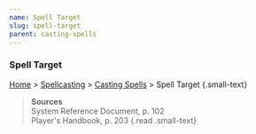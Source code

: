 ```yaml
---
name: Spell Target
slug: spell-target
parent: casting-spells
---
```

### Spell Target
[Home](dm-operations-center) > [Spellcasting](spellcasting) > [Casting Spells](casting-spells)  > Spell Target {.small-text}



> **Sources** <br/>
> System Reference Document, p. 102<br/>
> Player's Handbook, p. 203
{.read .small-text}
